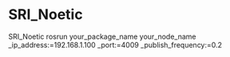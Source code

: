 # SRI_Noetic
 SRI_Noetic
rosrun your_package_name your_node_name _ip_address:=192.168.1.100 _port:=4009  _publish_frequency:=0.2